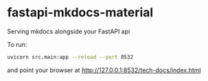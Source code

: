 # fastapi-mkdocs-material

Serving mkdocs alongside your FastAPI api

To run:

```bash
uvicorn src.main:app --reload --port 8532
```

and point your browser at http://127.0.0.1:8532/tech-docs/index.html
